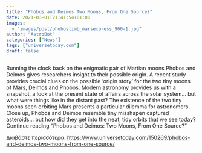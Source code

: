 ```yaml
---
title: "Phobos and Deimos Two Moons, From One Source?"
date: 2021-03-01T21:41:54+01:00
images:
  - "images/post/phoboslimb_marsexpress_960-1.jpg"
author: "AstroBot"
categories: ["News"]
tags: ["universetoday.com"]
draft: false
---
```


Running the clock back on the enigmatic pair of Martian moons Phobos and Deimos gives researchers insight to their possible origin. A recent study provides crucial clues on the possible ‘origin story’ for the two tiny moons of Mars, Deimos and Phobos. Modern astronomy provides us with a snapshot, a look at the present state of affairs across the solar system… but what were things like in the distant past? The existence of the two tiny moons seen orbiting Mars presents a particular dilemma for astronomers. Close up, Phobos and Deimos resemble tiny misshapen captured asteroids… but how did they get into the neat, tidy orbits that we see today? Continue reading “Phobos and Deimos: Two Moons, From One Source?” 

Διαβάστε περισσότερα: https://www.universetoday.com/150269/phobos-and-deimos-two-moons-from-one-source/
